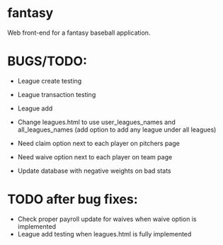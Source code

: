 # fantasy
Web front-end for a fantasy baseball application.

# BUGS/TODO:
* League create testing
* League transaction testing
* League add

* Change leagues.html to use user_leagues_names and all_leagues_names (add option to add any league under all leagues)
* Need claim option next to each player on pitchers page
* Need waive option next to each player on team page

* Update database with negative weights on bad stats


# TODO after bug fixes:
* Check proper payroll update for waives when waive option is implemented
* League add testing when leagues.html is fully implemented
